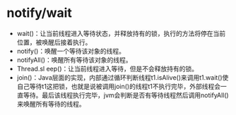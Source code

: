 # notify/wait
- wait()：让当前线程进入等待状态，并释放持有的锁，执行的方法将停在当前位置，被唤醒后接着执行。
- notify()：唤醒一个等待该对象的线程。
- notifyAll()：唤醒所有等待该对象的线程。
- Thread.sl eep()：让当前线程进入等待，但是不会释放持有的锁。
- join()：Java层面的实现，内部通过循环判断线程t1.isAlive()来调用t1.wait()使自己等待t1这把锁，也就是说被调用join()的线程t1不执行完毕，外部线程会一直等待。最后该线程执行完毕，jvm会判断是否有等待线程然后调用notifyAll()来唤醒所有等待的线程。